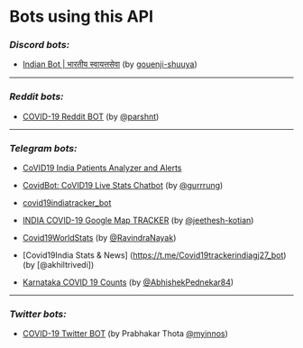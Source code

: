 # Bots using this API

### _Discord bots:_

- [Indian Bot | भारतीय स्वायत्तसेवा](https://discord.com/oauth2/authorize?scope=bot&client_id=583897295267954697&permissions=1342565446) (by [gouenji-shuuya](https://github.com/gouenji-shuuya))

---

### _Reddit bots:_

- [COVID-19 Reddit BOT](https://github.com/parshnt/covid-19-bot) (by [@parshnt](https://github.com/parshnt))

---

### _Telegram bots:_

- [CoVID19 India Patients Analyzer and Alerts](https://github.com/xsreality/covid19)

- [CovidBot: CoVID19 Live Stats Chatbot](https://github.com/Tele-Bots/CovidBot) (by [@gurrrung](https://github.com/gurrrung))

- [covid19indiatracker_bot](https://github.com/cibinjoseph/covid19indiatracker_bot)

- [INDIA COVID-19 Google Map TRACKER](https://goo.gl/maps/U32Ex1gWQxmc6Aot8) (by [@jeethesh-kotian](https://github.com/jeethesh-kotian))

- [Covid19WorldStats](https://github.com/ravindraten/Covid19WorldStats) (by [@RavindraNayak](https://github.com/ravindraten))

- [Covid19India Stats & News] (https://t.me/Covid19trackerindiagj27_bot) (by [@akhiltrivedi])

- [Karnataka COVID 19 Counts](https://t.me/KarCovid19Bot) (by [@AbhishekPednekar84](https://github.com/AbhishekPednekar84/covid19-kar-bot))

---

### _Twitter bots:_

- [COVID-19 Twitter BOT](https://twitter.com/covidapp_in) (by Prabhakar Thota [@myinnos](https://github.com/myinnos))
